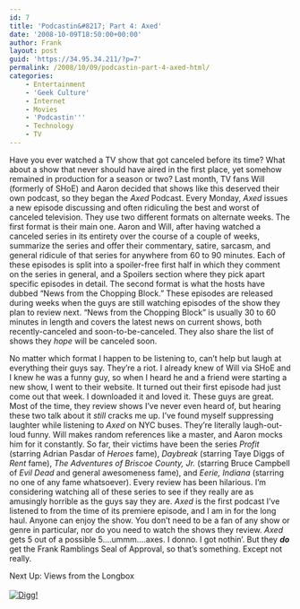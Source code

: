 ```yaml
---
id: 7
title: 'Podcastin&#8217; Part 4: Axed'
date: '2008-10-09T18:50:00+00:00'
author: Frank
layout: post
guid: 'https://34.95.34.211/?p=7'
permalink: /2008/10/09/podcastin-part-4-axed-html/
categories:
    - Entertainment
    - 'Geek Culture'
    - Internet
    - Movies
    - 'Podcastin'''
    - Technology
    - TV
---
```


<div src="v5">Have you ever watched a TV show that got canceled before its time? What about a show that never should have aired in the first place, yet somehow remained in production for a season or two? Last month, TV fans Will (formerly of SHoE) and Aaron decided that shows like this deserved their own podcast, so they began the <span style="font-style: italic;">Axed</span> Podcast. Every Monday, <span style="font-style: italic;">Axed</span> issues a new episode discussing and often ridiculing the best and worst of canceled television. They use two different formats on alternate weeks. The first format is their main one. Aaron and Will, after having watched a canceled series in its entirety over the course of a couple of weeks, summarize the series and offer their commentary, satire, sarcasm, and general ridicule of that series for anywhere from 60 to 90 minutes. Each of these episodes is split into a spoiler-free first half in which they comment on the series in general, and a Spoilers section where they pick apart specific episodes in detail. The second format is what the hosts have dubbed “News from the Chopping Block.” These episodes are released during weeks when the guys are still watching episodes of the show they plan to review next. “News from the Chopping Block” is usually 30 to 60 minutes in length and covers the latest news on current shows, both recently-canceled and soon-to-be-canceled. They also share the list of shows they <span style="font-style: italic;">hope</span> will be canceled soon.

No matter which format I happen to be listening to, can’t help but laugh at everything their guys say. They’re a riot. I already knew of Will via SHoE and I knew he was a funny guy, so when I heard he and a friend were starting a new show, I went to their website. It turned out their first episode had just come out that week. I downloaded it and loved it. These guys are great. Most of the time, they review shows I’ve never even heard of, but hearing these two talk about it <span style="font-style: italic;">still</span> cracks me up. I’ve found myself suppressing laughter while listening to <span style="font-style: italic;">Axed</span> on NYC buses. They’re literally laugh-out-loud funny. Will makes random references like a master, and Aaron mocks him for it constantly. So far, their victims have been the series <span style="font-style: italic;">Profit</span> (starring Adrian Pasdar of <span style="font-style: italic;">Heroes</span> fame), <span style="font-style: italic;">Daybreak</span> (starring Taye Diggs of <span style="font-style: italic;">Rent</span> fame), <span style="font-style: italic;">The Adventures of Briscoe County, Jr.</span> (starring Bruce Campbell of <span style="font-style: italic;">Evil Dead</span> and general awesomeness fame), and <span style="font-style: italic;">Eerie, Indiana</span> (starring no one of any fame whatsoever). Every review has been hilarious. I’m considering watching all of these series to see if they really are as amusingly horrible as the guys say they are. <span style="font-style: italic;">Axed</span> is the first podcast I’ve listened to from the time of its premiere episode, and I am in for the long haul. Anyone can enjoy the show. You don’t need to be a fan of any show or genre in particular, nor do you need to watch the shows they review. <span style="font-style: italic;">Axed</span> gets 5 out of a possible 5….ummm….axes. I donno. I got nothin’. But they <span style="font-weight: bold; font-style: italic;">do</span> get the Frank Ramblings Seal of Approval, so that’s something. Except not really.

Next Up: Views from the Longbox  
[  
![Digg!](http://digg.com/img/badges/100x20-digg-button.gif)  ](http://digg.com/)

</div>